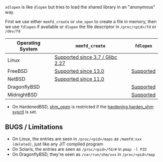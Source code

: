 
`xdlopen` is like `dlopen` but tries to load the shared library in an "anonymous" way.

First we use either `memfd_create` or `shm_open` to create a file in memory,
then we use `fdlopen` if available or `dlopen` the file descriptor in `/proc/<pid>/fd` or `/dev/fd`

| Operating System | `memfd_create` | `fdlopen` |
|---|---|---|
| Linux | [Supported since 3.7 / Glibc 2.27](https://man7.org/linux/man-pages/man2/memfd_create.2.html) | |
| FreeBSD | [Supported since 13.0](https://man.freebsd.org/cgi/man.cgi?memfd_create(3)) | [Supported](https://man.freebsd.org/cgi/man.cgi?fdlopen(3)) |
| NetBSD | [Supported since 11.0](https://man.netbsd.org/memfd_create.2) | |
| DragonflyBSD | | [Supported](https://leaf.dragonflybsd.org/cgi/web-man?command=fdlopen&section=ANY) |
| MidnightBSD | | [Supported](http://man.midnightbsd.org/cgi-bin/man.cgi/fdlopen) |

- On HardenedBSD, [shm_open](https://man.freebsd.org/cgi/man.cgi?shm_open) is restricted if the [hardening.harden_shm sysctl](https://git.hardenedbsd.org/hardenedbsd/HardenedBSD/-/wikis/home#shared-memory-shm-hardening) is set.

## BUGS / Limitations

- On Linux, the entries are seen in `/proc/<pid>/maps` as `/memfd:xxx (deleted)`, just like any JIT compiled program
- On Solaris, the entries are seen as `/proc/<pid>/fd/#` in `pmap -l PID`
- On DragonflyBSD, they're seen as `/var/run/shm/xxx` in `/proc/<pid>/map`

